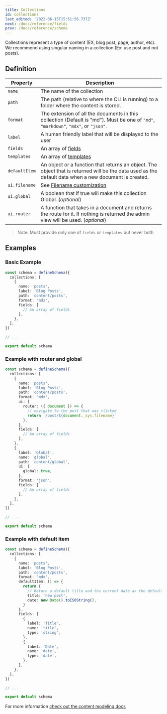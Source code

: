 ```yaml
---
title: Collections
id: collections
last_edited: '2022-06-15T15:51:56.737Z'
next: /docs/reference/fields
prev: /docs/reference/schema
---
```


Collections represent a type of content (EX, blog post, page, author, etc). We recommend using singular naming in a collection (Ex: use post and not posts).

## Definition

| Property      | Description                                                                                                                                           |
| ------------- | ----------------------------------------------------------------------------------------------------------------------------------------------------- |
| `name`        | The name of the collection                                                                                                                            |
| `path`        | The path (relative to where the CLI is running) to a folder where the content is stored.                                                              |
| `format`      | The extension of all the documents in this collection (Default is "md"). Must be one of `"md"`, `"markdown"`, `"mdx"`, or `"json"`.                   |
| `label`       | A human friendly label that will be displayed to the user                                                                                             |
| `fields`      | An array of [fields](/docs/reference/fields/)                                                                                                         |
| `templates`   | An array of [templates](/docs/reference/templates/)                                                                                                   |
| `defaultItem` | An object or a function that returns an object. The object that is returned will be the data used as the default data when a new document is created. |
| `ui.filename` | See [Filename customization](/docs/extending-tina/filename-customization/)                                                                            |
| `ui.global`   | A boolean that if true will make this collection Global. (_optional_)                                                                                 |
| `ui.router`   | A function that takes in a document and returns the route for it. If nothing is returned the admin view will be used. (_optional_)                    |

> Note: Must provide only one of `fields` or `templates` but never both

## Examples

### Basic Example

```ts
const schema = defineSchema({
  collections: [
    {
      name: 'posts',
      label: 'Blog Posts',
      path: 'content/posts',
      format: 'mdx',
      fields: [
        // An array of fields
      ],
    },
  ],
})

// ...

export default schema
```

### Example with router and global

```ts
const schema = defineSchema({
  collections: [
    {
      name: 'posts',
      label: 'Blog Posts',
      path: 'content/posts',
      format: 'mdx',
      ui: {
        router: ({ document }) => {
          // navigate to the post that was clicked
          return `/post/${document._sys.filename}`
        },
      },
      fields: [
        // An array of fields
      ],
    },
    {
      label: 'Global',
      name: 'global',
      path: 'content/global',
      ui: {
        global: true,
      },
      format: 'json',
      fields: [
        // An array of fields
      ],
    },
  ],
})

// ...

export default schema
```

### Example with default item

```ts
const schema = defineSchema({
  collections: [
    {
      name: 'posts',
      label: 'Blog Posts',
      path: 'content/posts',
      format: 'mdx',
      defaultItem: () => {
        return {
          // Return a default title and the current date as the default date
          title: 'new post',
          date: new Date().toISOString(),
        }
      },
      fields: [
        {
          label: 'Title',
          name: 'title',
          type: 'string',
        },
        {
          label: 'Date',
          name: 'date',
          type: 'date',
        },
      ],
    },
  ],
})

// ...

export default schema
```

For more information [check out the content modeling docs](/docs/schema/)
